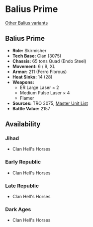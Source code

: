 # Balius Prime

[Other Balius variants](../balius.md)

## Balius Prime
- **Role:** Skirmisher
- **Tech Base:** Clan (3075)
- **Chassis:** 65 tons Quad (Endo Steel)
- **Movement:** 6 / 9, XL
- **Armor:** 211 (Ferro Fibrous)
- **Heat Sinks:** 14 (28)
- **Weapons:**
  - ER Large Laser × 2
  - Medium Pulse Laser × 4
  - Flamer
- **Sources:** TRO 3075, [Master Unit List](http://masterunitlist.info/Unit/Details/215/balius-prime)
- **Battle Value:** 2157

## Availability

### Jihad
- Clan Hell's Horses

### Early Republic
- Clan Hell's Horses

### Late Republic
- Clan Hell's Horses

### Dark Ages
- Clan Hell's Horses

